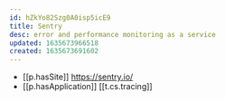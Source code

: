 ```yaml
---
id: hZkYo82Szg0A0isp5icE9
title: Sentry
desc: error and performance monitoring as a service
updated: 1635673966518
created: 1635673691602
---
```


- [[p.hasSite]] https://sentry.io/
- [[p.hasApplication]] [[t.cs.tracing]]
